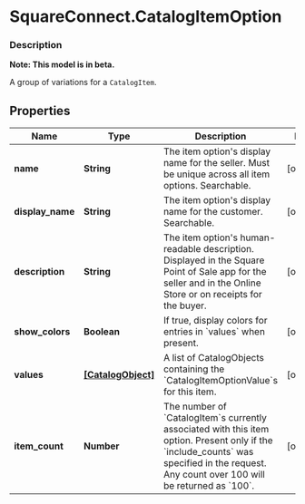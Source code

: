 # SquareConnect.CatalogItemOption

### Description
**Note: This model is in beta.**

A group of variations for a `CatalogItem`.

## Properties
Name | Type | Description | Notes
------------ | ------------- | ------------- | -------------
**name** | **String** | The item option&#39;s display name for the seller. Must be unique across all item options. Searchable. | [optional] 
**display_name** | **String** | The item option&#39;s display name for the customer. Searchable. | [optional] 
**description** | **String** | The item option&#39;s human-readable description. Displayed in the Square Point of Sale app for the seller and in the Online Store or on receipts for the buyer. | [optional] 
**show_colors** | **Boolean** | If true, display colors for entries in &#x60;values&#x60; when present. | [optional] 
**values** | [**[CatalogObject]**](CatalogObject.md) | A list of CatalogObjects containing the &#x60;CatalogItemOptionValue&#x60;s for this item. | [optional] 
**item_count** | **Number** | The number of &#x60;CatalogItem&#x60;s currently associated with this item option. Present only if the &#x60;include_counts&#x60; was specified in the request. Any count over 100 will be returned as &#x60;100&#x60;. | [optional] 


